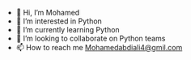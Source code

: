- 👋 Hi, I’m Mohamed
- 👀 I’m interested in Python
- 🌱 I’m currently learning Python
- 💞️ I’m looking to collaborate on Python teams
- 📫 How to reach me Mohamedabdiali4@gmil.com

<!---
ma50476sa/ma50476sa is a ✨ special ✨ repository because its `README.md` (this file) appears on your GitHub profile.
You can click the Preview link to take a look at your changes.
--->
